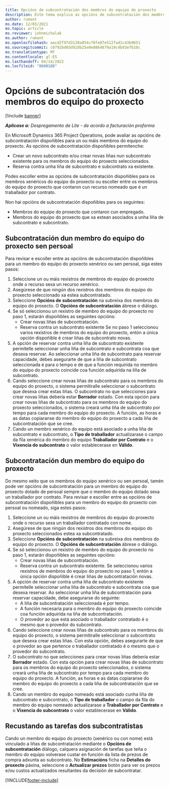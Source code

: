 ```yaml
---
title: Opcións de subcontratación dos membros do equipo do proxecto
description: Este tema explica as opcións de subcontratación dos membros do equipo do proxecto en Microsoft Dynamics 365 Project Operations.
author: rumant
ms.date: 12/03/2021
ms.topic: article
ms.reviewer: johnmichalak
ms.author: rumant
ms.openlocfilehash: aacd2f97d3120a854c78fe87e512fad1c43b9651
ms.sourcegitcommit: c0792bd65d92db25e0e8864879a19c4b93efb10c
ms.translationtype: MT
ms.contentlocale: gl-ES
ms.lasthandoff: 04/14/2022
ms.locfileid: "8600188"
---
```

# <a name="subcontracting-options-for-project-team-members"></a>Opcións de subcontratación dos membros do equipo do proxecto

[!include [banner](../../includes/dataverse-preview.md)]

_**Aplícase a:** Despregamento de Lite - de acordo a facturación proforma_

En Microsoft Dynamics 365 Project Operations, pode avaliar as opcións de subcontratación dispoñibles para un ou máis membros do equipo do proxecto. As opcións de subcontratación dispoñibles permítenche:

- Crear un novo subcontrato e/ou crear novas liñas nun subcontrato existente para os membros do equipo do proxecto seleccionados. 
- Reserva contra unha liña de subcontrato e subcontrato xa existente. 

Podes escoller entre as opcións de subcontratación dispoñibles para os membros xenéricos do equipo do proxecto ou escoller entre os membros do equipo do proxecto que contaron cun recurso nomeado que é un traballador por contrato. 

Non hai opcións de subcontratación dispoñibles para os seguintes:

- Membros do equipo do proxecto que contaron cun empregado. 
- Membros do equipo do proxecto que xa estean asociados a unha liña de subcontrato e subcontrato. 

## <a name="subcontracting-an-unstaffed-project-team-member"></a>Subcontratación dun membro do equipo do proxecto sen persoal

Para revisar e escoller entre as opcións de subcontratación dispoñibles para un membro do equipo do proxecto xenérico ou sen persoal, siga estes pasos:

1. Seleccione un ou máis rexistros de membros do equipo do proxecto onde o recurso sexa un recurso xenérico.
2. Asegúrese de que ningún dos rexistros dos membros do equipo do proxecto seleccionado xa estea subcontratado. 
3. Seleccione **Opcións de subcontratación** na subreixa dos membros do equipo do proxecto. O **Opcións de subcontratación** ábrese o diálogo. 
4. Se só seleccionou un rexistro de membro do equipo do proxecto no paso 1, estarán dispoñibles as seguintes opcións:
    - Crear novas liñas de subcontratación. 
    - Reserva contra un subcontrato existente Se no paso 1 seleccionou varios rexistros de membros do equipo do proxecto, entón a única opción dispoñible é crear liñas de subcontrato novas.
5. A opción de reservar contra unha liña de subcontrato existente permítelle seleccionar unha liña de subcontrato e subcontrata coa que desexa reservar. Ao seleccionar unha liña de subcontrato para reservar capacidade, debes asegurarte de que a liña de subcontrato seleccionada é para o tempo e de que a función requirida no membro do equipo do proxecto coincide coa función adquirida na liña de subcontrato.
6. Cando seleccione crear novas liñas de subcontrato para os membros do equipo do proxecto, o sistema permitiralle seleccionar o subcontrato que desexa crear estas liñas. O subcontrato no que selecciones para crear novas liñas debería estar **Borrador** estado. Con esta opción para crear novas liñas de subcontrato para os membros do equipo do proxecto seleccionados, o sistema creará unha liña de subcontrato por tempo para cada membro do equipo do proxecto. A función, as horas e as datas copiaranse do membro do equipo do proxecto a cada liña de subcontratación que se cree. 
7. Cando un membro xenérico do equipo está asociado a unha liña de subcontrato e subcontrato, o **Tipo de traballador** actualizarase o campo da fila xenérica do membro do equipo **Traballador por Contrato** e o **Vixencia do subcontrato** o valor establecerase en **Válido**.

## <a name="subcontracting-a-staffed-project-team-member"></a>Subcontratación dun membro do equipo do proxecto

Do mesmo xeito que os membros do equipo xenérico ou sen persoal, tamén pode ver opcións de subcontratación para un membro do equipo do proxecto dotado de persoal sempre que o membro do equipo dotado sexa un traballador por contrato. Para revisar e escoller entre as opcións de subcontratación dispoñibles para un membro do equipo do proxecto con persoal ou nomeado, siga estes pasos:

1. Seleccione un ou máis rexistros de membros do equipo do proxecto onde o recurso sexa un traballador contratado con nome.
2. Asegúrese de que ningún dos rexistros dos membros do equipo do proxecto seleccionados estea xa subcontratado. 
3. Seleccione **Opcións de subcontratación** na subreixa dos membros do equipo do proxecto. O **Opcións de subcontratación** ábrese o diálogo. 
4. Se só seleccionou un rexistro de membro do equipo do proxecto no paso 1, estarán dispoñibles as seguintes opcións:
      - Crear novas liñas de subcontratación.
      - Reserva contra un subcontrato existente.
  Se seleccionou varios rexistros de membros do equipo do proxecto no paso 1, entón a única opción dispoñible é crear liñas de subcontratación novas.
5. A opción de reservar contra unha liña de subcontrato existente permítelle seleccionar unha liña de subcontrato e subcontrata coa que desexa reservar. Ao seleccionar unha liña de subcontratación para reservar capacidade, debe asegurarse do seguinte:
      - A liña de subcontratación seleccionada é por tempo. 
      - A función necesaria para o membro do equipo do proxecto coincide coa función adquirida na liña de subcontratación. 
      - O provedor ao que está asociado o traballador contratado é o mesmo que o provedor do subcontrato.
6. Cando seleccione crear novas liñas de subcontrato para os membros do equipo do proxecto, o sistema permitiralle seleccionar o subcontrato que desexa crear estas liñas. Con esta opción, debes asegurarte de que o provedor ao que pertence o traballador contratado é o mesmo que o provedor do subcontrato. 
7. O subcontrato no que selecciones para crear novas liñas debería estar **Borrador** estado. Con esta opción para crear novas liñas de subcontrato para os membros do equipo do proxecto seleccionados, o sistema creará unha liña de subcontrato por tempo para cada membro do equipo do proxecto. A función, as horas e as datas copiaranse do membro do equipo do proxecto a cada liña de subcontratación que se cree.  
8. Cando un membro do equipo nomeado está asociado cunha liña de subcontrato e subcontrato, o **Tipo de traballador** o campo da fila do membro do equipo nomeado actualizarase a **Traballador por Contrato** e o **Vixencia do subcontrato** o valor establecerase en **Válido**.

## <a name="re-costing-subcontractor-assignments"></a>Recustando as tarefas dos subcontratistas

Cando un membro do equipo do proxecto (xenérico ou con nome) está vinculado a liñas de subcontratación mediante o **Opcións de subcontratación** diálogo, calquera asignación de tarefas que teña o membro do equipo volverase custar en función da lista de prezos de compra adxunta ao subcontrato. No **Estimacións** ficha na **Detalles do proxecto** páxina, seleccione o **Actualizar prezos** botón para ver os prezos e/ou custos actualizados resultantes da decisión de subcontratar.

[!INCLUDE[footer-include](../../includes/footer-banner.md)]

